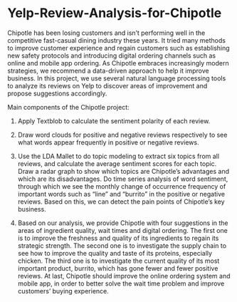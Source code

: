# Yelp-Review-Analysis-for-Chipotle

Chipotle has been losing customers and isn’t performing well in the competitive fast-casual dining industry these years.
It tried many methods to improve customer experience and regain customers such as establishing new safety protocols and introducing digital ordering channels such as online and mobile app ordering. 
As Chipotle embraces increasingly modern strategies, we recommend a data-driven approach to help it improve business. 
In this project, we use several natural language processing tools to analyze its reviews on Yelp to discover areas of improvement and propose suggestions accordingly.


Main components of the Chipotle project:
1. Apply Textblob to calculate the sentiment polarity of each review.

2. Draw word clouds for positive and negative reviews respectively to see what words appear frequently in positive or negative reviews.

3. Use the LDA Mallet to do topic modeling to extract six topics from all reviews, and calculate the average sentiment scores for each topic. Draw a radar graph to show which topics are Chipotle’s advantages and which are its disadvantages.
Do time series analysis of word sentiment, through which we see the monthly change of occurrence frequency of important words such as “line” and “burrito” in the positive or negative reviews. Based on this, we can detect the pain points of Chipotle’s key business.

4. Based on our analysis, we provide Chipotle with four suggestions in the areas of ingredient quality, wait times and digital ordering. 
The first one is to improve the freshness and quality of its ingredients to regain its strategic strength. 
The second one is to investigate the supply chain to see how to improve the quality and taste of its proteins, especially chicken. 
The third one is to investigate the current quality of its most important product, burrito, which has gone fewer and fewer positive reviews. 
At last, Chipotle should improve the online ordering system and mobile app, in order to better solve the wait time problem and improve customers’ buying experience.
